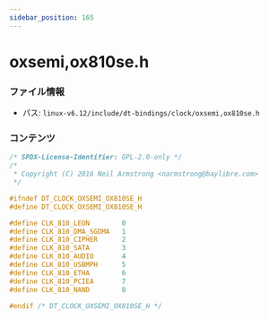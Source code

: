 ```yaml
---
sidebar_position: 165
---
```

# oxsemi,ox810se.h

### ファイル情報

- パス: `linux-v6.12/include/dt-bindings/clock/oxsemi,ox810se.h`

### コンテンツ

```h
/* SPDX-License-Identifier: GPL-2.0-only */
/*
 * Copyright (C) 2016 Neil Armstrong <narmstrong@baylibre.com>
 */

#ifndef DT_CLOCK_OXSEMI_OX810SE_H
#define DT_CLOCK_OXSEMI_OX810SE_H

#define CLK_810_LEON		0
#define CLK_810_DMA_SGDMA	1
#define CLK_810_CIPHER		2
#define CLK_810_SATA		3
#define CLK_810_AUDIO		4
#define CLK_810_USBMPH		5
#define CLK_810_ETHA		6
#define CLK_810_PCIEA		7
#define CLK_810_NAND		8

#endif /* DT_CLOCK_OXSEMI_OX810SE_H */

```
